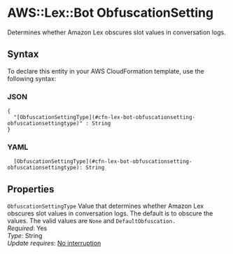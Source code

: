 # AWS::Lex::Bot ObfuscationSetting<a name="aws-properties-lex-bot-obfuscationsetting"></a>

Determines whether Amazon Lex obscures slot values in conversation logs\.

## Syntax<a name="aws-properties-lex-bot-obfuscationsetting-syntax"></a>

To declare this entity in your AWS CloudFormation template, use the following syntax:

### JSON<a name="aws-properties-lex-bot-obfuscationsetting-syntax.json"></a>

```
{
  "[ObfuscationSettingType](#cfn-lex-bot-obfuscationsetting-obfuscationsettingtype)" : String
}
```

### YAML<a name="aws-properties-lex-bot-obfuscationsetting-syntax.yaml"></a>

```
  [ObfuscationSettingType](#cfn-lex-bot-obfuscationsetting-obfuscationsettingtype): String
```

## Properties<a name="aws-properties-lex-bot-obfuscationsetting-properties"></a>

`ObfuscationSettingType` <a name="cfn-lex-bot-obfuscationsetting-obfuscationsettingtype"></a>
Value that determines whether Amazon Lex obscures slot values in conversation logs\. The default is to obscure the values\. The valid values are `None` and `DefaultObfuscation.`  
_Required_: Yes  
_Type_: String  
_Update requires_: [No interruption](https://docs.aws.amazon.com/AWSCloudFormation/latest/UserGuide/using-cfn-updating-stacks-update-behaviors.html#update-no-interrupt)
